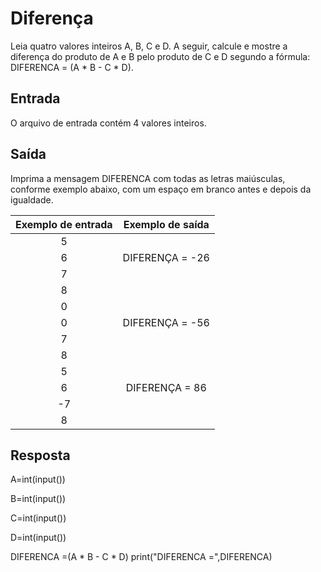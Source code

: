 # Diferença

Leia quatro valores inteiros A, B, C e D. A seguir, calcule e mostre a diferença do produto de A e B pelo produto de C e D segundo a fórmula: DIFERENCA = (A * B - C * D).

## Entrada

O arquivo de entrada contém 4 valores inteiros.

## Saída

Imprima a mensagem DIFERENCA com todas as letras maiúsculas, conforme exemplo abaixo, com um espaço em branco antes e depois da igualdade.

|           **Exemplo de entrada**          |           **Exemplo de saída**          |
|:-----------------------------------------:|:---------------------------------------:|
|5                                          |                                         |
|6                                          |DIFERENÇA = -26                          |
|7                                          |                                         |
|8                                          |                                         |
|0                                          |                                         |
|0                                          |DIFERENÇA = -56                          |
|7                                          |                                         |
|8                                          |                                         |
|5                                          |                                         |
|6                                          |DIFERENÇA = 86                           |
|-7                                         |                                         |
|8                                          |                                         |

## Resposta

A=int(input())

B=int(input())

C=int(input())

D=int(input())

DIFERENCA =(A * B - C * D)
print("DIFERENCA =",DIFERENCA)